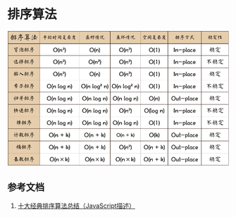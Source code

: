 # 排序算法
![排序算法](../images/排序算法.png)

## 参考文档
1. [十大经典排序算法总结（JavaScript描述）](https://juejin.im/post/57dcd394a22b9d00610c5ec8)


